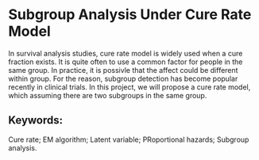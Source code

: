 # Subgroup Analysis Under Cure Rate Model
In survival analysis studies, cure rate model is widely used when a cure fraction exists. It is quite often to use a common factor for people in the same group. In practice, it is possivle that the affect could be different within group. For the reason, subgroup detection has become popular recently in clinical trials. In this project, we will propose a cure rate model, which assuming there are two subgroups in the same group.

## Keywords:
Cure rate; EM algorithm; Latent variable; PRoportional hazards; Subgroup analysis.
